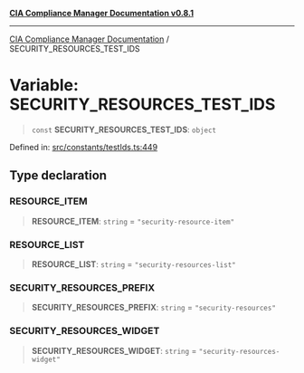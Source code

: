 [**CIA Compliance Manager Documentation v0.8.1**](../README.md)

***

[CIA Compliance Manager Documentation](../globals.md) / SECURITY\_RESOURCES\_TEST\_IDS

# Variable: SECURITY\_RESOURCES\_TEST\_IDS

> `const` **SECURITY\_RESOURCES\_TEST\_IDS**: `object`

Defined in: [src/constants/testIds.ts:449](https://github.com/Hack23/cia-compliance-manager/blob/4236f4375d9cfb0505c191818eeb5443ec527132/src/constants/testIds.ts#L449)

## Type declaration

### RESOURCE\_ITEM

> **RESOURCE\_ITEM**: `string` = `"security-resource-item"`

### RESOURCE\_LIST

> **RESOURCE\_LIST**: `string` = `"security-resources-list"`

### SECURITY\_RESOURCES\_PREFIX

> **SECURITY\_RESOURCES\_PREFIX**: `string` = `"security-resources"`

### SECURITY\_RESOURCES\_WIDGET

> **SECURITY\_RESOURCES\_WIDGET**: `string` = `"security-resources-widget"`
